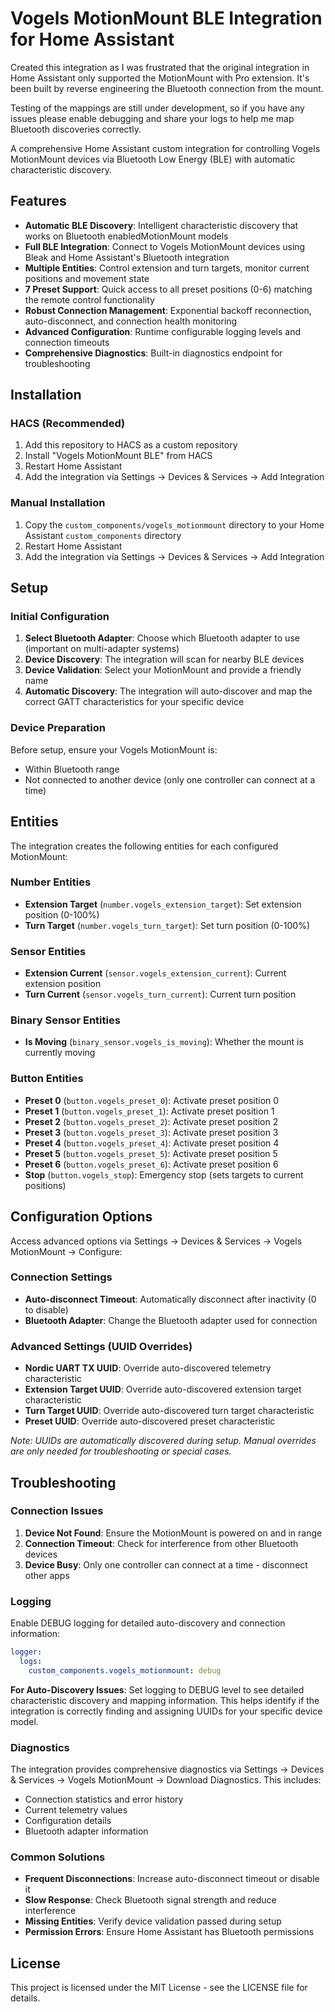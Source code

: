 # Vogels MotionMount BLE Integration for Home Assistant

Created this integration as I was frustrated that the original integration in Home Assistant only supported the MotionMount with Pro extension. It's been built by reverse engineering the Bluetooth connection from the mount.

Testing of the mappings are still under development, so if you have any issues please enable debugging and share your logs to help me map Bluetooth discoveries correctly.

A comprehensive Home Assistant custom integration for controlling Vogels MotionMount devices via Bluetooth Low Energy (BLE) with automatic characteristic discovery.

## Features

- **Automatic BLE Discovery**: Intelligent characteristic discovery that works on Bluetooth enabledMotionMount models
- **Full BLE Integration**: Connect to Vogels MotionMount devices using Bleak and Home Assistant's Bluetooth integration
- **Multiple Entities**: Control extension and turn targets, monitor current positions and movement state
- **7 Preset Support**: Quick access to all preset positions (0-6) matching the remote control functionality
- **Robust Connection Management**: Exponential backoff reconnection, auto-disconnect, and connection health monitoring
- **Advanced Configuration**: Runtime configurable logging levels and connection timeouts
- **Comprehensive Diagnostics**: Built-in diagnostics endpoint for troubleshooting

## Installation

### HACS (Recommended)

1. Add this repository to HACS as a custom repository
2. Install "Vogels MotionMount BLE" from HACS
3. Restart Home Assistant
4. Add the integration via Settings → Devices & Services → Add Integration

### Manual Installation

1. Copy the `custom_components/vogels_motionmount` directory to your Home Assistant `custom_components` directory
2. Restart Home Assistant
3. Add the integration via Settings → Devices & Services → Add Integration

## Setup

### Initial Configuration

1. **Select Bluetooth Adapter**: Choose which Bluetooth adapter to use (important on multi-adapter systems)
2. **Device Discovery**: The integration will scan for nearby BLE devices
3. **Device Validation**: Select your MotionMount and provide a friendly name
4. **Automatic Discovery**: The integration will auto-discover and map the correct GATT characteristics for your specific device

### Device Preparation

Before setup, ensure your Vogels MotionMount is:

- Within Bluetooth range
- Not connected to another device (only one controller can connect at a time)

## Entities

The integration creates the following entities for each configured MotionMount:

### Number Entities
- **Extension Target** (`number.vogels_extension_target`): Set extension position (0-100%)
- **Turn Target** (`number.vogels_turn_target`): Set turn position (0-100%)

### Sensor Entities
- **Extension Current** (`sensor.vogels_extension_current`): Current extension position
- **Turn Current** (`sensor.vogels_turn_current`): Current turn position

### Binary Sensor Entities
- **Is Moving** (`binary_sensor.vogels_is_moving`): Whether the mount is currently moving

### Button Entities
- **Preset 0** (`button.vogels_preset_0`): Activate preset position 0
- **Preset 1** (`button.vogels_preset_1`): Activate preset position 1
- **Preset 2** (`button.vogels_preset_2`): Activate preset position 2
- **Preset 3** (`button.vogels_preset_3`): Activate preset position 3
- **Preset 4** (`button.vogels_preset_4`): Activate preset position 4
- **Preset 5** (`button.vogels_preset_5`): Activate preset position 5
- **Preset 6** (`button.vogels_preset_6`): Activate preset position 6
- **Stop** (`button.vogels_stop`): Emergency stop (sets targets to current positions)

## Configuration Options

Access advanced options via Settings → Devices & Services → Vogels MotionMount → Configure:

### Connection Settings
- **Auto-disconnect Timeout**: Automatically disconnect after inactivity (0 to disable)
- **Bluetooth Adapter**: Change the Bluetooth adapter used for connection

### Advanced Settings (UUID Overrides)
- **Nordic UART TX UUID**: Override auto-discovered telemetry characteristic
- **Extension Target UUID**: Override auto-discovered extension target characteristic
- **Turn Target UUID**: Override auto-discovered turn target characteristic
- **Preset UUID**: Override auto-discovered preset characteristic

*Note: UUIDs are automatically discovered during setup. Manual overrides are only needed for troubleshooting or special cases.*

## Troubleshooting

### Connection Issues

1. **Device Not Found**: Ensure the MotionMount is powered on and in range
2. **Connection Timeout**: Check for interference from other Bluetooth devices
3. **Device Busy**: Only one controller can connect at a time - disconnect other apps

### Logging

Enable DEBUG logging for detailed auto-discovery and connection information:

```yaml
logger:
  logs:
    custom_components.vogels_motionmount: debug
```

**For Auto-Discovery Issues**: Set logging to DEBUG level to see detailed characteristic discovery and mapping information. This helps identify if the integration is correctly finding and assigning UUIDs for your specific device model.

### Diagnostics

The integration provides comprehensive diagnostics via Settings → Devices & Services → Vogels MotionMount → Download Diagnostics. This includes:

- Connection statistics and error history
- Current telemetry values
- Configuration details
- Bluetooth adapter information

### Common Solutions

- **Frequent Disconnections**: Increase auto-disconnect timeout or disable it
- **Slow Response**: Check Bluetooth signal strength and reduce interference
- **Missing Entities**: Verify device validation passed during setup
- **Permission Errors**: Ensure Home Assistant has Bluetooth permissions

## License

This project is licensed under the MIT License - see the LICENSE file for details.
